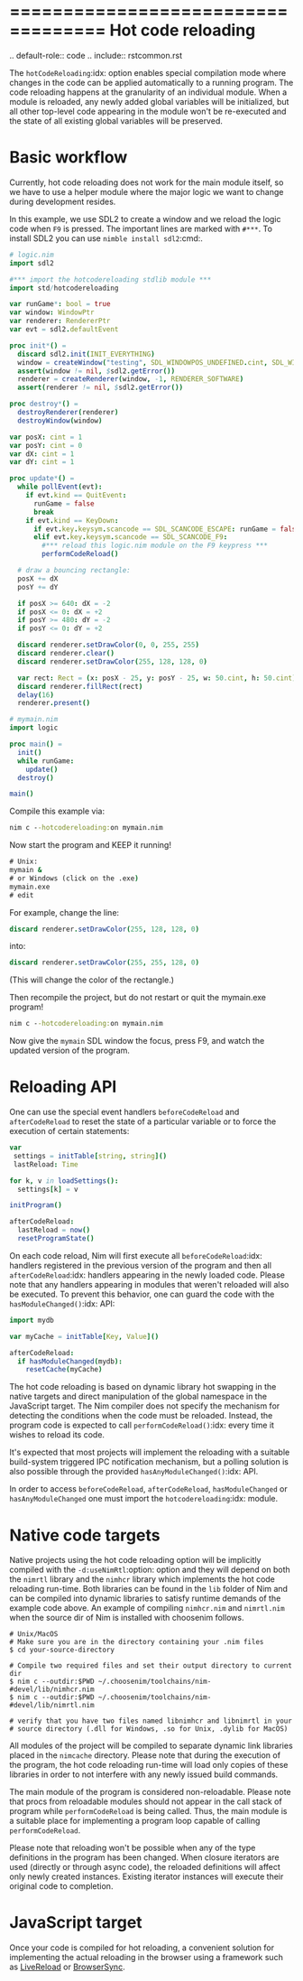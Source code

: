 ===================================
      Hot code reloading
===================================

.. default-role:: code
.. include:: rstcommon.rst

The `hotCodeReloading`:idx: option enables special compilation mode where
changes in the code can be applied automatically to a running program.
The code reloading happens at the granularity of an individual module.
When a module is reloaded, any newly added global variables will be
initialized, but all other top-level code appearing in the module won't
be re-executed and the state of all existing global variables will be
preserved.


Basic workflow
==============

Currently, hot code reloading does not work for the main module itself,
so we have to use a helper module where the major logic we want to change
during development resides.

In this example, we use SDL2 to create a window and we reload the logic
code when `F9` is pressed. The important lines are marked with `#***`.
To install SDL2 you can use `nimble install sdl2`:cmd:.


  ```nim
  # logic.nim
  import sdl2

  #*** import the hotcodereloading stdlib module ***
  import std/hotcodereloading

  var runGame*: bool = true
  var window: WindowPtr
  var renderer: RendererPtr
  var evt = sdl2.defaultEvent

  proc init*() =
    discard sdl2.init(INIT_EVERYTHING)
    window = createWindow("testing", SDL_WINDOWPOS_UNDEFINED.cint, SDL_WINDOWPOS_UNDEFINED.cint, 640, 480, 0'u32)
    assert(window != nil, $sdl2.getError())
    renderer = createRenderer(window, -1, RENDERER_SOFTWARE)
    assert(renderer != nil, $sdl2.getError())

  proc destroy*() =
    destroyRenderer(renderer)
    destroyWindow(window)

  var posX: cint = 1
  var posY: cint = 0
  var dX: cint = 1
  var dY: cint = 1

  proc update*() =
    while pollEvent(evt):
      if evt.kind == QuitEvent:
        runGame = false
        break
      if evt.kind == KeyDown:
        if evt.key.keysym.scancode == SDL_SCANCODE_ESCAPE: runGame = false
        elif evt.key.keysym.scancode == SDL_SCANCODE_F9:
          #*** reload this logic.nim module on the F9 keypress ***
          performCodeReload()

    # draw a bouncing rectangle:
    posX += dX
    posY += dY

    if posX >= 640: dX = -2
    if posX <= 0: dX = +2
    if posY >= 480: dY = -2
    if posY <= 0: dY = +2

    discard renderer.setDrawColor(0, 0, 255, 255)
    discard renderer.clear()
    discard renderer.setDrawColor(255, 128, 128, 0)

    var rect: Rect = (x: posX - 25, y: posY - 25, w: 50.cint, h: 50.cint)
    discard renderer.fillRect(rect)
    delay(16)
    renderer.present()
  ```


  ```nim
  # mymain.nim
  import logic

  proc main() =
    init()
    while runGame:
      update()
    destroy()

  main()
  ```


Compile this example via:

  ```cmd
  nim c --hotcodereloading:on mymain.nim
  ```

Now start the program and KEEP it running!

  ```cmd
  # Unix:
  mymain &
  # or Windows (click on the .exe)
  mymain.exe
  # edit
  ```

For example, change the line:

  ```nim
  discard renderer.setDrawColor(255, 128, 128, 0)
  ```

into:

  ```nim
  discard renderer.setDrawColor(255, 255, 128, 0)
  ```

(This will change the color of the rectangle.)

Then recompile the project, but do not restart or quit the mymain.exe program!

  ```cmd
  nim c --hotcodereloading:on mymain.nim
  ```

Now give the `mymain` SDL window the focus, press F9, and watch the
updated version of the program.



Reloading API
=============

One can use the special event handlers `beforeCodeReload` and
`afterCodeReload` to reset the state of a particular variable or to force
the execution of certain statements:

  ```Nim
  var
   settings = initTable[string, string]()
   lastReload: Time

  for k, v in loadSettings():
    settings[k] = v

  initProgram()

  afterCodeReload:
    lastReload = now()
    resetProgramState()
  ```

On each code reload, Nim will first execute all `beforeCodeReload`:idx:
handlers registered in the previous version of the program and then all
`afterCodeReload`:idx: handlers appearing in the newly loaded code. Please note
that any handlers appearing in modules that weren't reloaded will also be
executed. To prevent this behavior, one can guard the code with the
`hasModuleChanged()`:idx: API:

  ```Nim
  import mydb

  var myCache = initTable[Key, Value]()

  afterCodeReload:
    if hasModuleChanged(mydb):
      resetCache(myCache)
  ```

The hot code reloading is based on dynamic library hot swapping in the native
targets and direct manipulation of the global namespace in the JavaScript
target. The Nim compiler does not specify the mechanism for detecting the
conditions when the code must be reloaded. Instead, the program code is
expected to call `performCodeReload()`:idx: every time it wishes to reload
its code.

It's expected that most projects will implement the reloading with a suitable
build-system triggered IPC notification mechanism, but a polling solution is
also possible through the provided `hasAnyModuleChanged()`:idx: API.

In order to access `beforeCodeReload`, `afterCodeReload`, `hasModuleChanged`
or `hasAnyModuleChanged` one must import the `hotcodereloading`:idx: module.


Native code targets
===================

Native projects using the hot code reloading option will be implicitly
compiled with the `-d:useNimRtl`:option: option and they will depend on both
the `nimrtl` library and the `nimhcr` library which implements the
hot code reloading run-time. Both libraries can be found in the `lib`
folder of Nim and can be compiled into dynamic libraries to satisfy
runtime demands of the example code above. An example of compiling
``nimhcr.nim`` and ``nimrtl.nim`` when the source dir of Nim is installed
with choosenim follows.

  ```console
  # Unix/MacOS
  # Make sure you are in the directory containing your .nim files
  $ cd your-source-directory

  # Compile two required files and set their output directory to current dir
  $ nim c --outdir:$PWD ~/.choosenim/toolchains/nim-#devel/lib/nimhcr.nim
  $ nim c --outdir:$PWD ~/.choosenim/toolchains/nim-#devel/lib/nimrtl.nim

  # verify that you have two files named libnimhcr and libnimrtl in your
  # source directory (.dll for Windows, .so for Unix, .dylib for MacOS)
  ```

All modules of the project will be compiled to separate dynamic link
libraries placed in the `nimcache` directory. Please note that during
the execution of the program, the hot code reloading run-time will load
only copies of these libraries in order to not interfere with any newly
issued build commands.

The main module of the program is considered non-reloadable. Please note
that procs from reloadable modules should not appear in the call stack of
program while `performCodeReload` is being called. Thus, the main module
is a suitable place for implementing a program loop capable of calling
`performCodeReload`.

Please note that reloading won't be possible when any of the type definitions
in the program has been changed. When closure iterators are used (directly or
through async code), the reloaded definitions will affect only newly created
instances. Existing iterator instances will execute their original code to
completion.

JavaScript target
=================

Once your code is compiled for hot reloading, a convenient solution for implementing the actual reloading
in the browser using a framework such as [LiveReload](http://livereload.com/)
or [BrowserSync](https://browsersync.io/).
